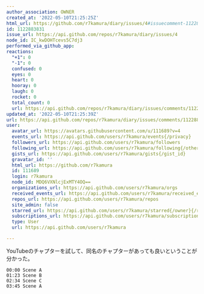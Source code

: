 ```yaml
---
author_association: OWNER
created_at: '2022-05-10T21:25:25Z'
html_url: https://github.com/r7kamura/diary/issues/4#issuecomment-1122883831
id: 1122883831
issue_url: https://api.github.com/repos/r7kamura/diary/issues/4
node_id: IC_kwDOHTcevs5C7dj3
performed_via_github_app: 
reactions:
  "+1": 0
  "-1": 0
  confused: 0
  eyes: 0
  heart: 0
  hooray: 0
  laugh: 0
  rocket: 0
  total_count: 0
  url: https://api.github.com/repos/r7kamura/diary/issues/comments/1122883831/reactions
updated_at: '2022-05-10T21:25:39Z'
url: https://api.github.com/repos/r7kamura/diary/issues/comments/1122883831
user:
  avatar_url: https://avatars.githubusercontent.com/u/111689?v=4
  events_url: https://api.github.com/users/r7kamura/events{/privacy}
  followers_url: https://api.github.com/users/r7kamura/followers
  following_url: https://api.github.com/users/r7kamura/following{/other_user}
  gists_url: https://api.github.com/users/r7kamura/gists{/gist_id}
  gravatar_id: ''
  html_url: https://github.com/r7kamura
  id: 111689
  login: r7kamura
  node_id: MDQ6VXNlcjExMTY4OQ==
  organizations_url: https://api.github.com/users/r7kamura/orgs
  received_events_url: https://api.github.com/users/r7kamura/received_events
  repos_url: https://api.github.com/users/r7kamura/repos
  site_admin: false
  starred_url: https://api.github.com/users/r7kamura/starred{/owner}{/repo}
  subscriptions_url: https://api.github.com/users/r7kamura/subscriptions
  type: User
  url: https://api.github.com/users/r7kamura

---
```

YouTubeのチャプターを試して、同名のチャプターがあっても良いということが分かった。

```
00:00 Scene A
01:23 Scene B
02:34 Scene C
03:45 Scene A
```